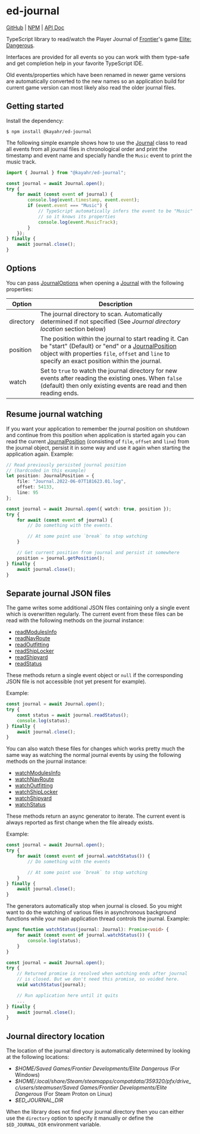 ed-journal
==========

[GitHub] | [NPM] | [API Doc]

TypeScript library to read/watch the Player Journal of [Frontier]'s game [Elite: Dangerous].

Interfaces are provided for all events so you can work with them type-safe and get completion help in your favorite TypeScript IDE.

Old events/properties which have been renamed in newer game versions are automatically converted to the new names so an application build for current game version can most likely also read the older journal files.

Getting started
---------------

Install the dependency:

```shell
$ npm install @kayahr/ed-journal
```

The following simple example shows how to use the [Journal] class to read all events from all journal files in chronological order and print the timestamp and event name and specially handle the `Music` event to print the music track.

```typescript
import { Journal } from "@kayahr/ed-journal";

const journal = await Journal.open();
try {
    for await (const event of journal) {
        console.log(event.timestamp, event.event);
        if (event.event === "Music") {
            // TypeScript automatically infers the event to be "Music"
            // so it knows its properties
            console.log(event.MusicTrack);
        }
    });
} finally {
    await journal.close();
}
```

Options
-------

You can pass [JournalOptions] when opening a [Journal] with the following properties:

| Option      | Description
| ----------- | -------------------------------------------------------------------------------------------------------
| directory   | The journal directory to scan. Automatically determined if not specified (See *Journal directory location* section below)
| position    | The position within the journal to start reading it. Can be "start" (Default) or "end" or a [JournalPosition] object with properties `file`, `offset` and `line` to specify an exact position within the journal.
| watch       | Set to `true` to watch the journal directory for new events after reading the existing ones. When `false` (default) then only existing events are read and then reading ends.


Resume journal watching
-----------------------

If you want your application to remember the journal position on shutdown and continue from this position when application is started again you can read the current [JournalPosition] (consisting of `file`, `offset` and `line`) from the journal object, persist it in some way and use it again when starting the application again. Example:

```typescript
// Read previously persisted journal position
// (hardcoded in this example)
let position: JournalPosition = {
    file: "Journal.2022-06-07T181623.01.log",
    offset: 54133,
    line: 95
};

const journal = await Journal.open({ watch: true, position });
try {
    for await (const event of journal) {
        // Do something with the events.

        // At some point use `break` to stop watching
    }

    // Get current position from journal and persist it somewhere
    position = journal.getPosition();
} finally {
    await journal.close();
}
```

Separate journal JSON files
---------------------------

The game writes some additional JSON files containing only a single event which is overwritten regularly. The current event from these files can be read with the following methods on the journal instance:

* [readModulesInfo]
* [readNavRoute]
* [readOutfitting]
* [readShipLocker]
* [readShipyard]
* [readStatus]

These methods return a single event object or `null` if the corresponding JSON file is not accessible (not yet present for example).

Example:

```typescript
const journal = await Journal.open();
try {
    const status = await journal.readStatus();
    console.log(status);
} finally {
    await journal.close();
}
```

You can also watch these files for changes which works pretty much the same way as watching the normal journal events by using the following methods on the journal instance:

* [watchModulesInfo]
* [watchNavRoute]
* [watchOutfitting]
* [watchShipLocker]
* [watchShipyard]
* [watchStatus]

These methods return an async generator to iterate. The current event is always reported as first change when the file already exists.

Example:

```typescript
const journal = await Journal.open();
try {
    for await (const event of journal.watchStatus()) {
        // Do something with the events

        // At some point use `break` to stop watching
    }
} finally {
    await journal.close();
}
```

The generators automatically stop when journal is closed. So you might want to do the watching of various files in asynchronous background functions while your main application thread controls the journal. Example:

```typescript
async function watchStatus(journal: Journal): Promise<void> {
    for await (const event of journal.watchStatus()) {
        console.log(status);
    }
}

const journal = await Journal.open();
try {
    // Returned promise is resolved when watching ends after journal
    // is closed. But we don't need this promise, so voided here.
    void watchStatus(journal);

    // Run application here until it quits
    ...
} finally {
    await journal.close();
}
```

Journal directory location
--------------------------

The location of the journal directory is automatically determined by looking at the following locations:

* *$HOME/Saved Games/Frontier Developments/Elite Dangerous* (For Windows)
* *$HOME/.local/share/Steam/steamapps/compatdata/359320/pfx/drive_c/users/steamuser/Saved Games/Frontier Developments/Elite Dangerous* (For Steam Proton on Linux)
* *$ED_JOURNAL_DIR*

When the library does not find your journal directory then you can either use the `directory` option to specify it manually or define the `$ED_JOURNAL_DIR` environment variable.

[Frontier]: https://www.frontier.co.uk/
[Elite: Dangerous]: https://www.elitedangerous.com/
[API Doc]: https://kayahr.github.io/ed-journal/
[GitHub]: https://github.com/kayahr/ed-journal
[NPM]: https://www.npmjs.com/package/@kayahr/ed-journal
[Journal]: https://kayahr.github.io/ed-journal/classes/Journal.html
[JournalOptions]: https://kayahr.github.io/ed-journal/interfaces/JournalOptions.html
[JournalPosition]: https://kayahr.github.io/ed-journal/interfaces/JournalPosition.html
[readModulesInfo]: https://kayahr.github.io/ed-journal/classes/Journal.html#readModulesInfo
[watchModulesInfo]: https://kayahr.github.io/ed-journal/classes/Journal.html#watchModulesInfo
[readNavRoute]: https://kayahr.github.io/ed-journal/classes/Journal.html#readNavRoute
[watchNavRoute]: https://kayahr.github.io/ed-journal/classes/Journal.html#watchNavRoute
[readOutfitting]: https://kayahr.github.io/ed-journal/classes/Journal.html#readOutfitting
[watchOutfitting]: https://kayahr.github.io/ed-journal/classes/Journal.html#watchOutfitting
[readShipLocker]: https://kayahr.github.io/ed-journal/classes/Journal.html#readShipLocker
[watchShipLocker]: https://kayahr.github.io/ed-journal/classes/Journal.html#watchShipLocker
[readShipyard]: https://kayahr.github.io/ed-journal/classes/Journal.html#readShipyard
[watchShipyard]: https://kayahr.github.io/ed-journal/classes/Journal.html#watchShipyard
[readStatus]: https://kayahr.github.io/ed-journal/classes/Journal.html#readStatus
[watchStatus]: https://kayahr.github.io/ed-journal/classes/Journal.html#watchStatus
